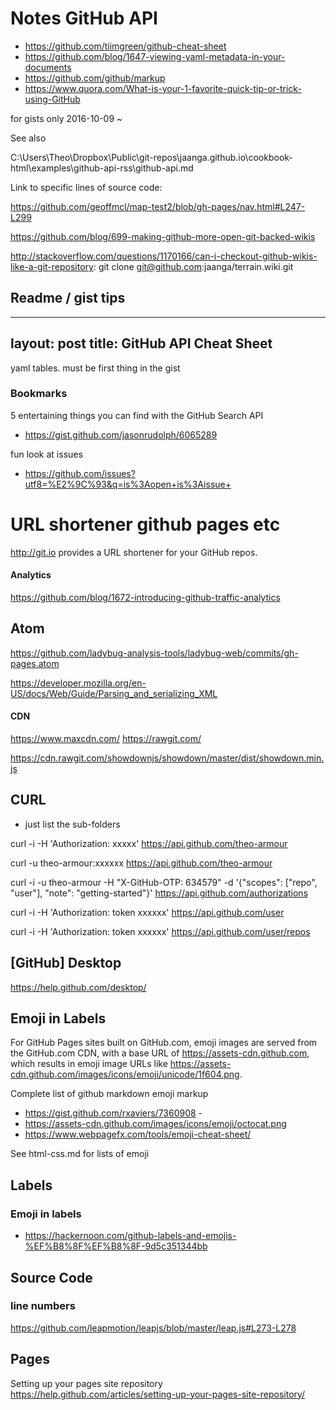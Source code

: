 # Notes GitHub API

* https://github.com/tiimgreen/github-cheat-sheet
* https://github.com/blog/1647-viewing-yaml-metadata-in-your-documents
* https://github.com/github/markup
* https://www.quora.com/What-is-your-1-favorite-quick-tip-or-trick-using-GitHub


for gists only 2016-10-09 ~

See also

C:\Users\Theo\Dropbox\Public\git-repos\jaanga.github.io\cookbook-html\examples\github-api-rss\github-api.md


Link to specific lines of source code:

https://github.com/geoffmcl/map-test2/blob/gh-pages/nav.html#L247-L299

https://github.com/blog/699-making-github-more-open-git-backed-wikis

http://stackoverflow.com/questions/1170166/can-i-checkout-github-wikis-like-a-git-repository:
git clone git@github.com:jaanga/terrain.wiki.git


## Readme / gist tips

---
layout: post
title: GitHub API Cheat Sheet
---

yaml tables. must be first thing in the gist


### Bookmarks

5 entertaining things you can find with the GitHub Search API
* https://gist.github.com/jasonrudolph/6065289

fun look at issues
* https://github.com/issues?utf8=%E2%9C%93&q=is%3Aopen+is%3Aissue+


# URL shortener github pages etc


http://git.io provides a URL shortener for your GitHub repos.


#### Analytics

https://github.com/blog/1672-introducing-github-traffic-analytics


## Atom

https://github.com/ladybug-analysis-tools/ladybug-web/commits/gh-pages.atom

https://developer.mozilla.org/en-US/docs/Web/Guide/Parsing_and_serializing_XML


#### CDN

https://www.maxcdn.com/
https://rawgit.com/


https://cdn.rawgit.com/showdownjs/showdown/master/dist/showdown.min.js


<script src=http://cdnjs.cloudflare.com/ajax/libs/three.js/r66/three.min.js ></script>

<script src="https://raw.github.com/mrdoob/three.js/r59/build/three.min.js"></script>







## CURL


* just list the sub-folders

curl -i -H 'Authorization: xxxxx' https://api.github.com/theo-armour

curl -u theo-armour:xxxxxx https://api.github.com/theo-armour

curl -i -u theo-armour -H "X-GitHub-OTP: 634579" -d '{"scopes": ["repo", "user"], "note": "getting-started"}' https://api.github.com/authorizations

curl -i -H 'Authorization: token xxxxxx' https://api.github.com/user

curl -i -H 'Authorization: token xxxxxx' https://api.github.com/user/repos



## [GitHub] Desktop

https://help.github.com/desktop/


## Emoji in Labels

For GitHub Pages sites built on GitHub.com, emoji images are served from the GitHub.com CDN, with a base URL of https://assets-cdn.github.com, which results in emoji image URLs like https://assets-cdn.github.com/images/icons/emoji/unicode/1f604.png.



Complete list of github markdown emoji markup
* https://gist.github.com/rxaviers/7360908 -
* https://assets-cdn.github.com/images/icons/emoji/octocat.png
* https://www.webpagefx.com/tools/emoji-cheat-sheet/

See html-css.md for lists of emoji


## Labels

### Emoji in labels

* https://hackernoon.com/github-labels-and-emojis-%EF%B8%8F%EF%B8%8F-9d5c351344bb



## Source Code

###  line numbers
https://github.com/leapmotion/leapjs/blob/master/leap.js#L273-L278


## Pages
Setting up your pages site repository
https://help.github.com/articles/setting-up-your-pages-site-repository/

